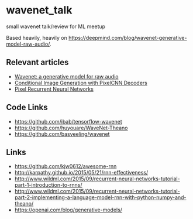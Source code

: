 # wavenet_talk
small wavenet talk/review for ML meetup

Based heavily, heavily on <https://deepmind.com/blog/wavenet-generative-model-raw-audio/>.

## Relevant articles
* [Wavenet: a generative model for raw audio](https://arxiv.org/abs/1601.06759)
* [Conditional Image Generation with PixelCNN Decoders](https://arxiv.org/abs/1606.05328)
* [Pixel Recurrent Neural Networks](https://arxiv.org/abs/1601.06759)


## Code Links
* <https://github.com/ibab/tensorflow-wavenet>
* <https://github.com/huyouare/WaveNet-Theano>
* <https://github.com/basveeling/wavenet>

## Links

* <https://github.com/kjw0612/awesome-rnn>
* <http://karpathy.github.io/2015/05/21/rnn-effectiveness/>
* <http://www.wildml.com/2015/09/recurrent-neural-networks-tutorial-part-1-introduction-to-rnns/>
* <http://www.wildml.com/2015/09/recurrent-neural-networks-tutorial-part-2-implementing-a-language-model-rnn-with-python-numpy-and-theano/>
* <https://openai.com/blog/generative-models/>
